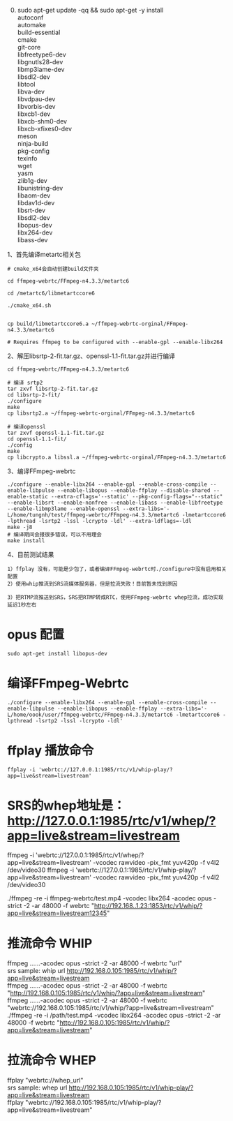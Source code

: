 0. sudo apt-get update -qq && sudo apt-get -y install \
  autoconf \
  automake \
  build-essential \
  cmake \
  git-core \
  libfreetype6-dev \
  libgnutls28-dev \
  libmp3lame-dev \
  libsdl2-dev \
  libtool \
  libva-dev \
  libvdpau-dev \
  libvorbis-dev \
  libxcb1-dev \
  libxcb-shm0-dev \
  libxcb-xfixes0-dev \
  meson \
  ninja-build \
  pkg-config \
  texinfo \
  wget \
  yasm \
  zlib1g-dev \
  libunistring-dev \
  libaom-dev \
  libdav1d-dev \
  libsrt-dev \
  libsdl2-dev \
  libopus-dev \
  libx264-dev \
  libass-dev

1、首先编译metartc相关包

    # cmake_x64会自动创建build文件夹

    cd ffmpeg-webrtc/FFmpeg-n4.3.3/metartc6

    cd /metartc6/libmetartccore6
   
    ./cmake_x64.sh
    
    
    cp build/libmetartccore6.a ~/ffmpeg-webrtc-orginal/FFmpeg-n4.3.3/metartc6

    # Requires ffmpeg to be configured with --enable-gpl --enable-libx264
    

2、解压libsrtp-2-fit.tar.gz、openssl-1.1-fit.tar.gz并进行编译

    cd ffmpeg-webrtc/FFmpeg-n4.3.3/metartc6
    
    # 编译 srtp2
    tar zxvf libsrtp-2-fit.tar.gz
    cd libsrtp-2-fit/
    ./configure 
    make
    cp libsrtp2.a ~/ffmpeg-webrtc-orginal/FFmpeg-n4.3.3/metartc6
    
    # 编译openssl
    tar zxvf openssl-1.1-fit.tar.gz
    cd openssl-1.1-fit/
    ./config
    make
    cp libcrypto.a libssl.a ~/ffmpeg-webrtc-orginal/FFmpeg-n4.3.3/metartc6
        
3、编译FFmpeg-webrtc    

    ./configure --enable-libx264 --enable-gpl --enable-cross-compile --enable-libpulse --enable-libopus --enable-ffplay --disable-shared --enable-static --extra-cflags='--static' --pkg-config-flags="--static" --enable-libsrt --enable-nonfree --enable-libass --enable-libfreetype --enable-libmp3lame --enable-openssl --extra-libs='-L/home/tungnh/test/ffmpeg-webrtc/FFmpeg-n4.3.3/metartc6 -lmetartccore6 -lpthread -lsrtp2 -lssl -lcrypto -ldl' --extra-ldflags=-ldl 
    make -j8
    # 编译期间会报很多错误，可以不用理会
    make install

4、目前测试结果

    1）ffplay 没有，可能是少包了，或者编译FFmpeg-webrtc时./configure中没有启用相关配置
    2）使用whip推流到SRS流媒体服务器，但是拉流失败！目前暂未找到原因
    
    3）把RTMP流推送到SRS，SRS把RTMP转成RTC，使用FFmpeg-webrtc whep拉流，成功实现延迟1秒左右
# opus 配置
    sudo apt-get install libopus-dev
    
# 编译FFmpeg-Webrtc
    ./configure --enable-libx264 --enable-gpl --enable-cross-compile --enable-libpulse --enable-libopus --enable-ffplay --extra-libs='-L/home/oook/user/ffmpeg-webrtc/FFmpeg-n4.3.3/metartc6 -lmetartccore6 -lpthread -lsrtp2 -lssl -lcrypto -ldl'

# ffplay 播放命令
    ffplay -i 'webrtc://127.0.0.1:1985/rtc/v1/whip-play/?app=live&stream=livestream'
# SRS的whep地址是：http://127.0.0.1:1985/rtc/v1/whep/?app=live&stream=livestream
ffmpeg -i 'webrtc://127.0.0.1:1985/rtc/v1/whep/?app=live&stream=livestream' -vcodec rawvideo -pix_fmt yuv420p -f v4l2 /dev/video30
ffmpeg -i 'webrtc://127.0.0.1:1985/rtc/v1/whip-play/?app=live&stream=livestream' -vcodec rawvideo -pix_fmt yuv420p -f v4l2 /dev/video30

./ffmpeg -re -i ffmpeg-webrtc/test.mp4 -vcodec libx264 -acodec opus -strict -2 -ar 48000 -f webrtc "http://192.168..1.23:1853/rtc/v1/whip/?app=live&stream=livestream12345"




# 推流命令 WHIP
ffmpeg ......-acodec opus -strict -2 -ar 48000 -f webrtc "url"  
srs sample: whip url http://192.168.0.105:1985/rtc/v1/whip/?app=live&stream=livestream  
ffmpeg ......-acodec opus -strict -2 -ar 48000 -f webrtc "http://192.168.0.105:1985/rtc/v1/whip/?app=live&stream=livestream"  
ffmpeg ......-acodec opus -strict -2 -ar 48000 -f webrtc "webrtc://192.168.0.105:1985/rtc/v1/whip/?app=live&stream=livestream"  
./ffmpeg -re -i /path/test.mp4 -vcodec libx264 -acodec opus -strict -2 -ar 48000 -f webrtc "http://192.168.0.105:1985/rtc/v1/whip/?app=live&stream=livestream"


# 拉流命令 WHEP
ffplay "webrtc://whep_url"  
srs sample: whep url http://192.168.0.105:1985/rtc/v1/whip-play/?app=live&stream=livestream  
ffplay "webrtc://192.168.0.105:1985/rtc/v1/whip-play/?app=live&stream=livestream"  




